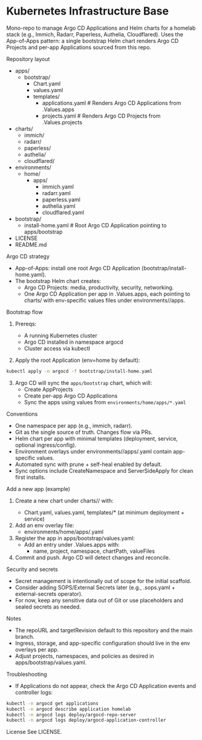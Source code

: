 # Kubernetes Infrastructure Base

Mono-repo to manage Argo CD Applications and Helm charts for a homelab stack (e.g., Immich, Radarr, Paperless, Authelia, Cloudflared). Uses the App-of-Apps pattern: a single bootstrap Helm chart renders Argo CD Projects and per-app Applications sourced from this repo.

Repository layout
- apps/
  - bootstrap/
    - Chart.yaml
    - values.yaml
    - templates/
      - applications.yaml   # Renders Argo CD Applications from .Values.apps
      - projects.yaml       # Renders Argo CD Projects from .Values.projects
- charts/
  - immich/
  - radarr/
  - paperless/
  - authelia/
  - cloudflared/
- environments/
  - home/
    - apps/
      - immich.yaml
      - radarr.yaml
      - paperless.yaml
      - authelia.yaml
      - cloudflared.yaml
- bootstrap/
  - install-home.yaml       # Root Argo CD Application pointing to apps/bootstrap
- LICENSE
- README.md

Argo CD strategy
- App-of-Apps: install one root Argo CD Application (bootstrap/install-home.yaml).
- The bootstrap Helm chart creates:
  - Argo CD Projects: media, productivity, security, networking.
  - One Argo CD Application per app in .Values.apps, each pointing to charts/<app> with env-specific values files under environments/<env>/apps.

Bootstrap flow
1) Prereqs:
   - A running Kubernetes cluster
   - Argo CD installed in namespace argocd
   - Cluster access via kubectl

2) Apply the root Application (env=home by default):
```bash
kubectl apply -n argocd -f bootstrap/install-home.yaml
```

3) Argo CD will sync the `apps/bootstrap` chart, which will:
   - Create AppProjects
   - Create per-app Argo CD Applications
   - Sync the apps using values from `environments/home/apps/*.yaml`

Conventions
- One namespace per app (e.g., immich, radarr).
- Git as the single source of truth. Changes flow via PRs.
- Helm chart per app with minimal templates (deployment, service, optional ingress/config).
- Environment overlays under environments/<env>/apps/<app>.yaml contain app-specific values.
- Automated sync with prune + self-heal enabled by default.
- Sync options include CreateNamespace and ServerSideApply for clean first installs.

Add a new app (example)
1) Create a new chart under charts/<newapp>/ with:
   - Chart.yaml, values.yaml, templates/* (at minimum deployment + service)
2) Add an env overlay file:
   - environments/home/apps/<newapp>.yaml
3) Register the app in apps/bootstrap/values.yaml:
   - Add an entry under .Values.apps with:
     - name, project, namespace, chartPath, valueFiles
4) Commit and push. Argo CD will detect changes and reconcile.

Security and secrets
- Secret management is intentionally out of scope for the initial scaffold.
- Consider adding SOPS/External Secrets later (e.g., .sops.yaml + external-secrets operator).
- For now, keep any sensitive data out of Git or use placeholders and sealed secrets as needed.

Notes
- The repoURL and targetRevision default to this repository and the main branch.
- Ingress, storage, and app-specific configuration should live in the env overlays per app.
- Adjust projects, namespaces, and policies as desired in apps/bootstrap/values.yaml.

Troubleshooting
- If Applications do not appear, check the Argo CD Application events and controller logs:
```bash
kubectl -n argocd get applications
kubectl -n argocd describe application homelab
kubectl -n argocd logs deploy/argocd-repo-server
kubectl -n argocd logs deploy/argocd-application-controller
```

License
See LICENSE.
